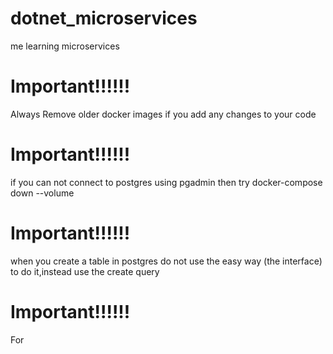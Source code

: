 # dotnet_microservices
me learning microservices


# Important!!!!!!
Always Remove older docker images if you add any changes to your code
# Important!!!!!!
if you can not connect to postgres using pgadmin then try docker-compose down --volume
# Important!!!!!!
when you create a table in postgres do not use the easy way (the interface) to do it,instead use the create query
# Important!!!!!!
For 
